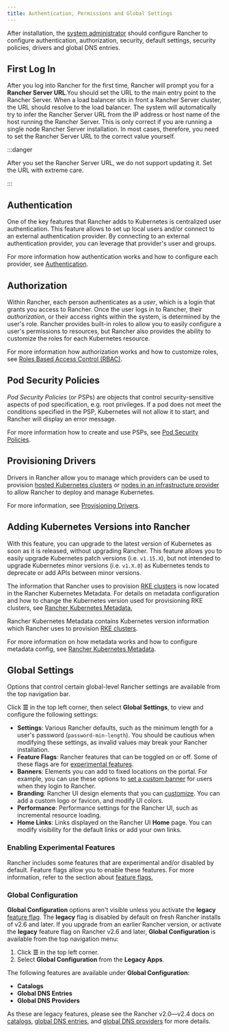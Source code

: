 ```yaml
---
title: Authentication, Permissions and Global Settings
---
```


<head>
  <link rel="canonical" href="https://ranchermanager.docs.rancher.com/pages-for-subheaders/authentication-permissions-and-global-configuration"/>
</head>

After installation, the [system administrator](../how-to-guides/new-user-guides/authentication-permissions-and-global-configuration/manage-role-based-access-control-rbac/global-permissions.md) should configure Rancher to configure authentication, authorization, security, default settings, security policies, drivers and global DNS entries.

## First Log In

After you log into Rancher for the first time, Rancher will prompt you for a **Rancher Server URL**.You should set the URL to the main entry point to the Rancher Server. When a load balancer sits in front a Rancher Server cluster, the URL should resolve to the load balancer. The system will automatically try to infer the Rancher Server URL from the IP address or host name of the host running the Rancher Server. This is only correct if you are running a single node Rancher Server installation. In most cases, therefore, you need to set the Rancher Server URL to the correct value yourself.

:::danger

After you set the Rancher Server URL, we do not support updating it. Set the URL with extreme care.

:::

## Authentication

One of the key features that Rancher adds to Kubernetes is centralized user authentication. This feature allows to set up local users and/or connect to an external authentication provider. By connecting to an external authentication provider, you can leverage that provider's user and groups.

For more information how authentication works and how to configure each provider, see [Authentication](authentication-config.md).

## Authorization

Within Rancher, each person authenticates as a _user_, which is a login that grants you access to Rancher. Once the user logs in to Rancher, their _authorization_, or their access rights within the system, is determined by the user's role. Rancher provides built-in roles to allow you to easily configure a user's permissions to resources, but Rancher also provides the ability to customize the roles for each Kubernetes resource.

For more information how authorization works and how to customize roles, see [Roles Based Access Control (RBAC)](manage-role-based-access-control-rbac.md).

## Pod Security Policies

_Pod Security Policies_ (or PSPs) are objects that control security-sensitive aspects of pod specification, e.g. root privileges. If a pod does not meet the conditions specified in the PSP, Kubernetes will not allow it to start, and Rancher will display an error message.

For more information how to create and use PSPs, see [Pod Security Policies](../how-to-guides/new-user-guides/authentication-permissions-and-global-configuration/create-pod-security-policies.md).

## Provisioning Drivers

Drivers in Rancher allow you to manage which providers can be used to provision [hosted Kubernetes clusters](set-up-clusters-from-hosted-kubernetes-providers.md) or [nodes in an infrastructure provider](use-new-nodes-in-an-infra-provider.md) to allow Rancher to deploy and manage Kubernetes.

For more information, see [Provisioning Drivers](about-provisioning-drivers.md).

## Adding Kubernetes Versions into Rancher

With this feature, you can upgrade to the latest version of Kubernetes as soon as it is released, without upgrading Rancher. This feature allows you to easily upgrade Kubernetes patch versions (i.e. `v1.15.X`), but not intended to upgrade Kubernetes minor versions (i.e. `v1.X.0`) as Kubernetes tends to deprecate or add APIs between minor versions.

The information that Rancher uses to provision [RKE clusters](launch-kubernetes-with-rancher.md) is now located in the Rancher Kubernetes Metadata. For details on metadata configuration and how to change the Kubernetes version used for provisioning RKE clusters, see [Rancher Kubernetes Metadata.](../getting-started/installation-and-upgrade/upgrade-kubernetes-without-upgrading-rancher.md)

Rancher Kubernetes Metadata contains Kubernetes version information which Rancher uses to provision [RKE clusters](launch-kubernetes-with-rancher.md).

For more information on how metadata works and how to configure metadata config, see [Rancher Kubernetes Metadata](../getting-started/installation-and-upgrade/upgrade-kubernetes-without-upgrading-rancher.md).

## Global Settings

Options that control certain global-level Rancher settings are available from the top navigation bar. 

Click **☰** in the top left corner, then select **Global Settings**, to view and configure the following settings:

- **Settings**: Various Rancher defaults, such as the minimum length for a user's password (`password-min-length`). You should be cautious when modifying these settings, as invalid values may break your Rancher installation.
- **Feature Flags**: Rancher features that can be toggled on or off. Some of these flags are for [experimental features](#enabling-experimental-features).
- **Banners**: Elements you can add to fixed locations on the portal. For example, you can use these options to [set a custom banner](../how-to-guides/new-user-guides/authentication-permissions-and-global-configuration/custom-branding.md#fixed-banners) for users when they login to Rancher. 
- **Branding**: Rancher UI design elements that you can [customize](../how-to-guides/new-user-guides/authentication-permissions-and-global-configuration/custom-branding.md). You can add a custom logo or favicon, and modify UI colors.
- **Performance**: Performance settings for the Rancher UI, such as incremental resource loading.
- **Home Links**: Links displayed on the Rancher UI **Home** page. You can modify visibility for the default links or add your own links.

### Enabling Experimental Features

Rancher includes some features that are experimental and/or disabled by default. Feature flags allow you to enable these features. For more information, refer to the section about [feature flags.](enable-experimental-features.md)

### Global Configuration

**Global Configuration** options aren't visible unless you activate the **legacy** [feature flag](enable-experimental-features.md). The **legacy** flag is disabled by default on fresh Rancher installs of v2.6 and later. If you upgrade from an earlier Rancher version, or activate the **legacy** feature flag on Rancher v2.6 and later, **Global Configuration** is available from the top navigation menu:

1. Click **☰** in the top left corner.
1. Select **Global Configuration** from the **Legacy Apps**.

The following features are available under **Global Configuration**:

- **Catalogs**
- **Global DNS Entries**
- **Global DNS Providers**

As these are legacy features, please see the Rancher v2.0—v2.4 docs on [catalogs](../../versioned_docs/v2.0-v2.4/pages-for-subheaders/helm-charts-in-rancher.md), [global DNS entries](../../versioned_docs/v2.0-v2.4/how-to-guides/new-user-guides/helm-charts-in-rancher/globaldns.md#adding-a-global-dns-entry), and [global DNS providers](../../versioned_docs/v2.0-v2.4/how-to-guides/new-user-guides/helm-charts-in-rancher/globaldns.md#editing-a-global-dns-provider) for more details.